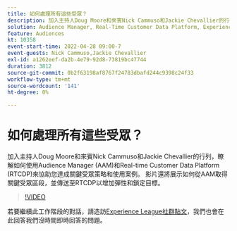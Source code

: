 ```yaml
---
title: 如何處理所有這些受眾？
description: 加入主持人Doug Moore和來賓Nick Cammuso和Jackie Chevallier的行列，一同瞭解如何使用Audience Manager (AAM)和Real-time Customer Data Platform ... （說明應該介於60到160個字元之間）
solution: Audience Manager, Real-Time Customer Data Platform, Experience Platform
feature: Audiences
kt: 10358
event-start-time: 2022-04-28 09:00-7
event-guests: Nick Cammuso,Jackie Chevallier
exl-id: a1262eef-da2b-4e79-92d8-73819bc47744
duration: 3812
source-git-commit: 0b2f63198af8767f24783dbafd244c9398c24f33
workflow-type: tm+mt
source-wordcount: '141'
ht-degree: 0%

---
```


# 如何處理所有這些受眾？

加入主持人Doug Moore和來賓Nick Cammuso和Jackie Chevallier的行列，瞭解如何使用Audience Manager (AAM)和Real-time Customer Data Platform (RTCDP)來協助您達成關鍵受眾策略和使用案例。 影片還將展示如何從AAM取得關鍵受眾區段，並傳送至RTCDP以增加彈性和鎖定目標。

>[!VIDEO](https://video.tv.adobe.com/v/342611/?quality=12&learn=on)

若要繼續此工作階段的對話，請造訪[Experience League社群貼文](https://experienceleaguecommunities.adobe.com/t5/adobe-audience-manager/experience-league-live-post-session-discussion-how-do-i-handle/m-p/450340#M419)，我們也會在此回答我們沒時間即時回答的問題。

